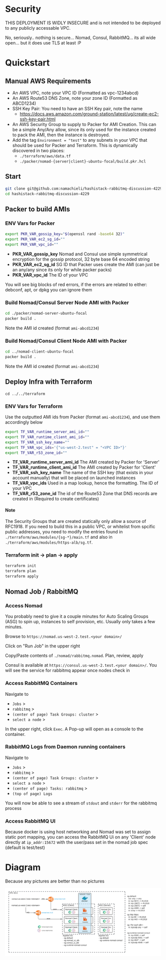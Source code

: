 # Security
THIS DEPLOYMENT IS WIDLY INSECURE and is not intended to be deployed to any publicly accessable VPC.

No, seriously.. nothing is secure... Nomad, Consul, RabbitMQ... its all wide open... but it does use TLS at least :P

# Quickstart
## Manual AWS Requirements
- An AWS VPC, note your VPC ID (Formatted as vpc-1234abcd)
- An AWS Route53 DNS Zone, note your zone ID (Formatted as ABCD1234)
- SSH Key Pair: You need to have an SSH Key pair, note the name
  - https://docs.aws.amazon.com/ground-station/latest/ug/create-ec2-ssh-key-pair.html
- An AWS Security Group to supply to Packer for AMI Creation. This can be a simple Any/Any allow, since its only used for the instance created to pack the AMI, then the instance is destroyed.
- Add the tag `Environment = "test"` to any subnets in your VPC that should be used for Packer and Terraform. This is dynamically discovered in two places:
  - `./terraform/aws/data.tf`
  - `./packer/nomad-{server|client}-ubuntu-focal/build.pkr.hcl`

## Start
```bash
git clone git@github.com:namachieli/hashistack-rabbitmq-discussion-4229.git
cd hashistack-rabbitmq-discussion-4229
```

## Packer to build AMIs

### ENV Vars for Packer
```bash
export PKR_VAR_gossip_key="$(openssl rand -base64 32)"
export PKR_VAR_ec2_sg_id=""
export PKR_VAR_vpc_id=""
```
- **PKR_VAR_gossip_key** Nomad and Consul use simple symmetrical encryption for the gossip protocol, 32 byte base 64 encoded string
- **PKR_VAR_ec2_sg_id** SG ID that Packer uses create the AMI (can just be an any/any since its only for while packer packs)
- **PKR_VAR_vpc_id** The ID of your VPC

You will see big blocks of red errors, if the errors are related to either: debconf, apt, or dpkg you can ignore them

### Build Nomad/Consul Server Node AMI with Packer
```bash
cd ./packer/nomad-server-ubuntu-focal
packer build .
```
Note the AMI id created (format `ami-abcd1234`)

### Build Nomad/Consul Client Node AMI with Packer
```bash
cd ../nomad-client-ubuntu-focal
packer build .
```
Note the AMI id created (format `ami-abcd1234`)

## Deploy Infra with Terraform

```
cd ../../terraform
```

### ENV Vars for Terraform

Use the outputted AMI ids from Packer (format `ami-abcd1234`), and use them accordingly below

```bash
export TF_VAR_runtime_server_ami_id=""
export TF_VAR_runtime_client_ami_id=""
export TF_VAR_ssh_key_name=""
export TF_VAR_vpc_ids='{"us-west-2.test" = "<VPC ID>"}'
export TF_VAR_r53_zone_id=""
```
- **TF_VAR_runtime_server_ami_id** The AMI created by Packer for 'Server'
- **TF_VAR_runtime_client_ami_id** The AMI created by Packer for 'Client'
- **TF_VAR_ssh_key_name** The name of the SSH key (that exists in your account manually) that will be placed on launched instances
- **TF_VAR_vpc_ids** Used in a map lookup, hence the formatting. The ID of your VPC
- **TF_VAR_r53_zone_id** The id of the Route53 Zone that DNS records are created in (Required to create certificates)

#### Note
The Security Groups that are created statically only allow a source of RFC1918. If you need to build this in a public VPC, or whitelist from spcific public addresses, you need to modify the entries found in `./terraform/aws/modules/{sg-*}/main.tf` and also in `./terraform/aws/modules/https-alb/sg.tf`.

### Terraform init -> plan -> apply
```bash
terraform init
terraform plan
terraform apply
```

## Nomad Job / RabbitMQ

### Access Nomad
You probably need to give it a couple minutes for Auto Scaling Groups (ASG) to spin up, instances to self provision, etc. Usually only takes a few minutes.

Browse to `https://nomad.us-west-2.test.<your domain>/`

Click on "Run Job" in the upper right

Copy/Paste contents of `./nomad/rabbitmq.nomad`. Plan, review, apply

Consul is available at `https://consul.us-west-2.test.<your domain>/`. You will see the service for rabbitmq appear once nodes check in

### Access RabbitMQ Containers
Navigate to
- `Jobs` >
- `rabbitmq` >
- `(center of page) Task Groups: cluster` >
-  `select a node` >

In the upper right, click `Exec`. A Pop-up will open as a console to the container.

### RabbitMQ Logs from Daemon running containers
Navigate to
- `Jobs` >
- `rabbitmq` >
- `(center of page) Task Groups: cluster` >
-  `select a node` >
-  `(center of page) Tasks: rabbitmq` >
- `(top of page) Logs`

You will now be able to see a stream of `stdout` and `stderr` for the rabbitmq process

### Access RabbitMQ UI
Because docker is using host networking and Nomad was set to assign static port mapping, you can access the RabbitMQ Ui on any 'Client' node directly at `ip_addr:15672` with the user/pass set in the nomad job spec (default is test/test)

# Diagram
Because any pictures are better than no pictures

![diagram_image](./img/diagram.png)

